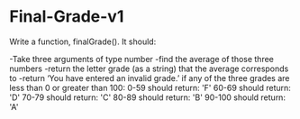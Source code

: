 # Final-Grade-v1
Write a function, finalGrade(). It should:

-Take three arguments of type number
-find the average of those three numbers
-return the letter grade (as a string) that the average corresponds to
-return ‘You have entered an invalid grade.’ if any of the three grades are less than 0 or greater than 100:
0-59 should return: 'F'
60-69 should return: 'D'
70-79 should return: 'C'
80-89 should return: 'B'
90-100 should return: 'A'
